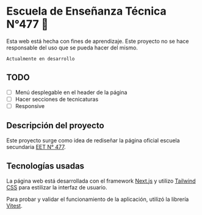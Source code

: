 # Escuela de Enseñanza Técnica N°477 🏫

Esta web está hecha con fines de aprendizaje. Este proyecto no se hace responsable del uso que se pueda hacer del mismo.

`Actualmente en desarrollo`

## TODO

- [ ] Menú desplegable en el header de la página
- [ ] Hacer secciones de tecnicaturas
- [ ] Responsive

## Descripción del proyecto

Este proyecto surge como idea de rediseñar la página oficial escuela secundaria [EET N° 477](https://escuelatecnica477.com).

## Tecnologías usadas

La página web está desarrollada con el framework [Next.js](https://nextjs.org) y utilizo [Tailwind CSS](https://tailwindcss.com) para estilizar la interfaz de usuario.

Para probar y validar el funcionamiento de la aplicación, utilizó la librería [Vitest](https://vitest.dev).
